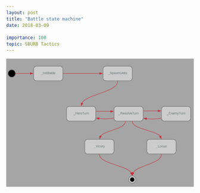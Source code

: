 ```yaml
---
layout: post
title: "Battle state machine"
date: 2018-03-09

importance: 100
topic: SBURB Tactics
---
```

![Battle gameplay diagram](/assets/battle_gameplay_diagram.png)
